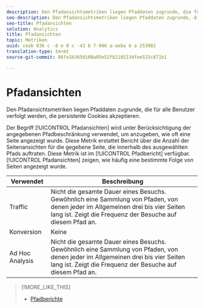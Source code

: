 ```yaml
---
description: Den Pfadansichtsmetriken liegen Pfaddaten zugrunde, die für alle Benutzer verfolgt werden, die persistente Cookies akzeptieren.
seo-description: Den Pfadansichtsmetriken liegen Pfaddaten zugrunde, die für alle Benutzer verfolgt werden, die persistente Cookies akzeptieren.
seo-title: Pfadansichten
solution: Analytics
title: Pfadansichten
topic: Metriken
uuid: ceab 036 c -8 e 0 c -43 b 7-946 a-aeba 6 a 253982
translation-type: tm+mt
source-git-commit: 86fe1b3650100a05e52fb2102134fee515c871b1

---
```



# Pfadansichten

Den Pfadansichtsmetriken liegen Pfaddaten zugrunde, die für alle Benutzer verfolgt werden, die persistente Cookies akzeptieren.

Der Begriff [!UICONTROL Pfadansichten] wird unter Berücksichtigung der angegebenen Pfadbeschränkung verwendet, um anzugeben, wie oft eine Seite angezeigt wurde. Diese Metrik erstattet Bericht über die Anzahl der Seitenansichten für die gegebene Seite, die innerhalb des ausgewählten Pfads auftraten. Diese Metrik ist im [!UICONTROL Pfadbericht] verfügbar. [!UICONTROL Pfadansichten] zeigen, wie häufig eine bestimmte Folge von Seiten angezeigt wurde.

| Verwendet | Beschreibung |
|---|---|
| Traffic | Nicht die gesamte Dauer eines Besuchs. Gewöhnlich eine Sammlung von Pfaden, von denen jeder im Allgemeinen drei bis vier Seiten lang ist. Zeigt die Frequenz der Besuche auf diesem Pfad an. |
| Konversion | Keine |
| Ad Hoc Analysis | Nicht die gesamte Dauer eines Besuchs. Gewöhnlich eine Sammlung von Pfaden, von denen jeder im Allgemeinen drei bis vier Seiten lang ist. Zeigt die Frequenz der Besuche auf diesem Pfad an. |

>[!MORE_LIKE_THIS]
>
>* [Pfadberichte](/help/components/c-variables/dimensionslist/reports-paths.md)

